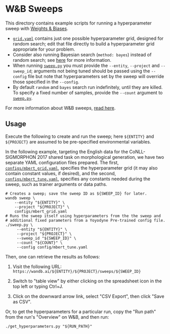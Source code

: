 # W&B Sweeps

This directory contains example scripts for running a hyperparameter sweep with
[Weights & Biases](https://wandb.ai/site).

-   [`grid.yaml`](grid.yaml) contains just one possible hyperparameter grid,
    designed for random search; edit that file directly to build a
    hyperparameter grid appropriate for your problem.
-   Consider also running Bayesian search (`method: bayes`) instead of random
    search; see
    [here](https://docs.wandb.ai/guides/sweeps/define-sweep-configuration#configuration-keys)
    for more information.
-   When running [`sweep.py`](sweep.py) you must provide the `--entity`,
    `--project` and `--sweep_id`; arguments not being tuned should be passed
    using the `--config` file but note that hyperparameters set by the sweep
    will override those specified in the `--config`.
-   By default `random` and `bayes` search run indefinitely, until they are
    killed. To specify a fixed number of samples, provide the `--count` argument
    to [`sweep.py`](sweep.py).

For more information about W&B sweeps, [read
here](https://docs.wandb.ai/guides/sweeps).

## Usage

Execute the following to create and run the sweep; here `${ENTITY}` and
`${PROJECT}` are assumed to be pre-specified environmental variables.

In the following example, targeting the English data for the CoNLL-SIGMORPHON
2017 shared task on morphological generation, we have two separate YAML
configuration files prepared. The first,
[`configs/mbert_grid.yaml`](configs/mbert_grid.yaml), specifies the
hyperparameter grid (it may also contain constant values, if desired), and the
second, [`configs/mbert_tune.yaml`](configs/mbert_tune.yaml), specifies any
constants needed during the sweep, such as trainer arguments or data paths.

    # Creates a sweep; save the sweep ID as ${SWEEP_ID} for later.
    wandb sweep \
        --entity "${ENTITY}" \
        --project "${PROJECT}" \
        configs/mbert_grid.yaml
    # Runs the sweep itself using hyperparameters from the the sweep and
    # additional fixed parameters from a Yoyodyne Pre-trained config file.
    ./sweep.py \
         --entity "${ENTITY}" \
         --project "${PROJECT}" \
         --sweep_id "${SWEEP_ID}" \
         --count "${COUNT}" \
         --config config/mbert_tune.yaml

Then, one can retrieve the results as follows:

1.  Visit the following URL:
    `https://wandb.ai/${ENTITY}/${PROJECT}/sweeps/${SWEEP_ID}`

2.  Switch to "table view" by either clicking on the spreadsheet icon in the top
    left or typing Ctrl+J.

3.  Click on the downward arrow link, select "CSV Export", then click "Save as
    CSV".

Or, to get the hyperparameters for a particular run, copy the "Run path" from the run's "Overview" on W&B, and then run:

    ./get_hyperparameters.py "${RUN_PATH}"
